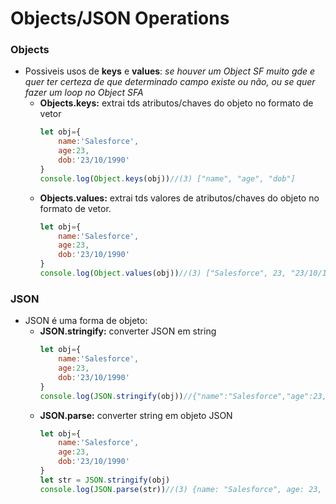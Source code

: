 # Objects/JSON Operations
### Objects
- Possiveis usos de **keys** e **values**:  *se houver um Object SF muito gde e quer ter certeza de que determinado campo existe ou não, ou se quer fazer um loop no Object SFA*
  - **Objects.keys:** extrai tds atributos/chaves do objeto no formato de vetor
	```js
	let obj={
		name:'Salesforce',
		age:23,
		dob:'23/10/1990'
	}
	console.log(Object.keys(obj))//(3) ["name", "age", "dob"]
	```
  - **Objects.values:** extrai tds valores de atributos/chaves do objeto no formato de vetor.
	```js
	let obj={
		name:'Salesforce',
		age:23,
		dob:'23/10/1990'
	}
	console.log(Object.values(obj))//(3) ["Salesforce", 23, "23/10/1990"]
	```
### JSON
- JSON é uma forma de objeto:
  - **JSON.stringify:** converter JSON em string
	```js
	let obj={
		name:'Salesforce',
		age:23,
		dob:'23/10/1990'
	}
	console.log(JSON.stringify(obj))//{"name":"Salesforce","age":23,"dob":"23/10/1990"}
	```
  - **JSON.parse:** converter string em objeto JSON
	```js
	let obj={
		name:'Salesforce',
		age:23,
		dob:'23/10/1990'
	}
	let str = JSON.stringify(obj)
	console.log(JSON.parse(str))//(3) {name: "Salesforce", age: 23, dob: "...}
	```
